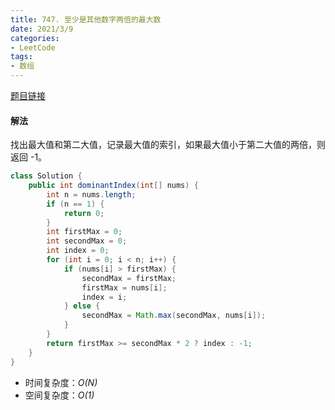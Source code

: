 ```yaml
---
title: 747. 至少是其他数字两倍的最大数
date: 2021/3/9
categories:
- LeetCode
tags:
- 数组
---
```


[题目链接](https://leetcode-cn.com/problems/largest-number-at-least-twice-of-others/)

#### 解法

找出最大值和第二大值，记录最大值的索引，如果最大值小于第二大值的两倍，则返回 -1。

```java
class Solution {
    public int dominantIndex(int[] nums) {
        int n = nums.length;
        if (n == 1) {
            return 0;
        }
        int firstMax = 0;
        int secondMax = 0;
        int index = 0;
        for (int i = 0; i < n; i++) {
            if (nums[i] > firstMax) {
                secondMax = firstMax;
                firstMax = nums[i];
                index = i;
            } else {
                secondMax = Math.max(secondMax, nums[i]);
            }
        }
        return firstMax >= secondMax * 2 ? index : -1;
    }
}
```

- 时间复杂度：*O(N)*
- 空间复杂度：*O(1)*
